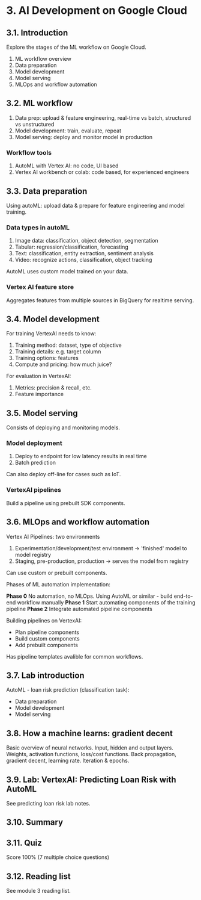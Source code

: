 # 3. AI Development on Google Cloud

## 3.1. Introduction

Explore the stages of the ML workflow on Google Cloud.

1. ML workflow overview
2. Data preparation
3. Model development
4. Model serving
5. MLOps and workflow automation

## 3.2. ML workflow

1. Data prep: upload & feature engineering, real-time vs batch, structured vs unstructured
2. Model development: train, evaluate, repeat
3. Model serving: deploy and monitor model in production

### Workflow tools

1. AutoML with Vertex AI: no code, UI based
2. Vertex AI workbench or colab: code based, for experienced engineers

## 3.3. Data preparation

Using autoML: upload data & prepare for feature engineering and model training.

### Data types in autoML

1. Image data: classification, object detection, segmentation
2. Tabular: regression/classification, forecasting
3. Text: classification, entity extraction, sentiment analysis
4. Video: recognize actions, classification, object tracking

AutoML uses custom model trained on your data.

### Vertex AI feature store

Aggregates features from multiple sources in BigQuery for realtime serving.

## 3.4. Model development

For training VertexAI needs to know:

1. Training method: dataset, type of objective
2. Training details: e.g. target column
3. Training options: features
4. Compute and pricing: how much juice?

For evaluation in VertexAI:

1. Metrics: precision & recall, etc.
2. Feature importance

## 3.5. Model serving

Consists of deploying and monitoring models.

### Model deployment

1. Deploy to endpoint for low latency results in real time
2. Batch prediction

Can also deploy off-line for cases such as IoT.

### VertexAI pipelines

Build a pipeline using prebuilt SDK components.

## 3.6. MLOps and workflow automation

Vertex AI Pipelines: two environments

1. Experimentation/development/test environment -> 'finished' model to model registry
2. Staging, pre-production, production -> serves the model from registry

Can use custom or prebuilt components.

Phases of ML automation implementation:

**Phase 0** No automation, no MLOps. Using AutoML or similar - build end-to-end workflow manually
**Phase 1** Start automating components of the training pipeline
**Phase 2** Integrate automated pipeline components

Building pipelines on VertexAI:

- Plan pipeline components
- Build custom components
- Add prebuilt components

Has pipeline templates avalible for common workflows.

## 3.7. Lab introduction

AutoML - loan risk prediction (classification task):

- Data preparation
- Model development
- Model serving

## 3.8. How a machine learns: gradient decent

Basic overview of neural networks. Input, hidden and output layers. Weights, activation functions, loss/cost functions. Back propagation, gradient decent, learning rate. Iteration & epochs.

## 3.9. Lab: VertexAI: Predicting Loan Risk with AutoML

See predicting loan risk lab notes.

## 3.10. Summary

## 3.11. Quiz

Score 100% (7 multiple choice questions)

## 3.12. Reading list

See module 3 reading list.
